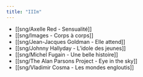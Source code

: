```yaml
---
title: "IIIm"
---
```


- [[sng/Axelle Red - Sensualité]]
- [[sng/Images - Corps à corps]]
- [[sng/Jean-Jacques Goldman - Elle attend]]
- [[sng/Johnny Hallyday - L’idole des jeunes]]
- [[sng/Michel Fugain - Une belle histoire]]
- [[sng/The Alan Parsons Project - Eye in the sky]]
- [[sng/Vladimir Cosma - Les mondes engloutis]]


